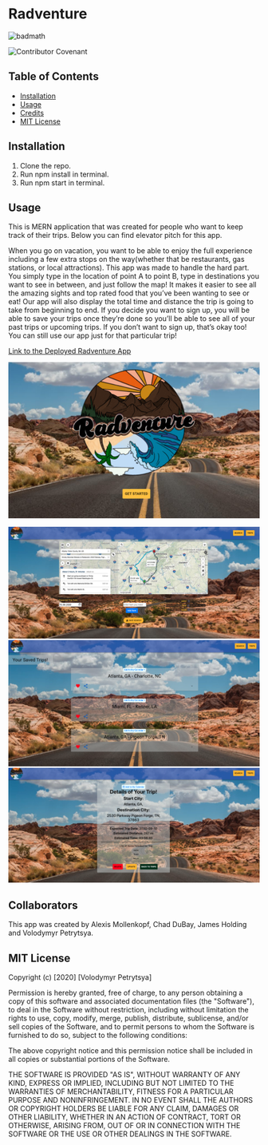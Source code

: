 # Radventure

![badmath](https://img.shields.io/badge/RADVENTURE-trip_planner_v1.0-green)

![Contributor Covenant](https://img.shields.io/badge/license-MIT-red)

## Table of Contents

* [Installation](#installation)
* [Usage](#usage)
* [Credits](#credits)
* [MIT License](#mit_license)

## Installation
1. Clone the repo.
2. Run npm install in terminal.
3. Run npm start in terminal.

## Usage

This is MERN application that was created for people who want to keep track of their trips. Below you can find elevator pitch for this app.

When you go on vacation, you want to be able to enjoy the full experience including a few extra stops on the way(whether that be restaurants, gas stations, or local attractions). This app was made to handle the hard part. You simply type in the location of point A to point B, type in destinations you want to see in between, and just follow the map! It makes it easier to see all the amazing sights and top rated food that you’ve been wanting to see or eat! Our app will also display the total time and distance the trip is going to take from beginning to end. If you decide you want to sign up, you will be able to save your trips once they’re done so you’ll be able to see all of your past trips or upcoming trips. If you don’t want to sign up, that’s okay too! You can still use our app just for that particular trip!


[Link to the Deployed Radventure App](https://radven.herokuapp.com/)



!["Homepage" page](client/src/images/homepage.png)

!["Search" page](client/src/images/search.png)
!["Saved trips" page](client/src/images/trips.png)
!["View one trip" page](client/src/images/details.png)



## Collaborators

This app was created by  Alexis Mollenkopf, Chad DuBay, James Holding and Volodymyr Petrytsya.

## MIT License 

Copyright (c) [2020] [Volodymyr Petrytsya]


Permission is hereby granted, free of charge, to any person obtaining a copy
of this software and associated documentation files (the "Software"), to deal
in the Software without restriction, including without limitation the rights
to use, copy, modify, merge, publish, distribute, sublicense, and/or sell
copies of the Software, and to permit persons to whom the Software is
furnished to do so, subject to the following conditions:

The above copyright notice and this permission notice shall be included in all
copies or substantial portions of the Software.

THE SOFTWARE IS PROVIDED "AS IS", WITHOUT WARRANTY OF ANY KIND, EXPRESS OR
IMPLIED, INCLUDING BUT NOT LIMITED TO THE WARRANTIES OF MERCHANTABILITY,
FITNESS FOR A PARTICULAR PURPOSE AND NONINFRINGEMENT. IN NO EVENT SHALL THE
AUTHORS OR COPYRIGHT HOLDERS BE LIABLE FOR ANY CLAIM, DAMAGES OR OTHER
LIABILITY, WHETHER IN AN ACTION OF CONTRACT, TORT OR OTHERWISE, ARISING FROM,
OUT OF OR IN CONNECTION WITH THE SOFTWARE OR THE USE OR OTHER DEALINGS IN THE
SOFTWARE.
